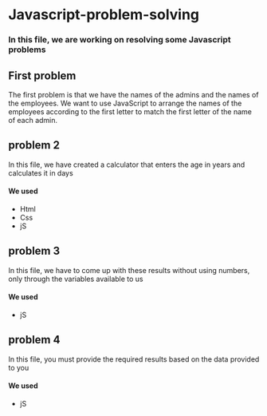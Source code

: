 # Javascript-problem-solving
<h3>In this file, we are working on resolving some Javascript problems</h3>

<h2>First problem</h2>
<p>The first problem is that we have the names of the admins and the names of the employees. We want to use JavaScript to arrange the names of the employees according to the first letter to match the first letter of the name of each admin.</p>


<h2>problem 2</h2>
<p>In this file, we have created a calculator that enters the age in years and calculates it in days</p>
<h4>We used</h4>
<ul>
  <li>Html</li>
  <li>Css</li>
  <li>jS</li>
</ul>


<h2>problem 3</h2>
<p>In this file, we have to come up with these results without using numbers, only through the variables available to us</p>
<h4>We used</h4>
<ul>
  <li>jS</li>
</ul>

<h2>problem 4</h2>
<p>In this file, you must provide the required results based on the data provided to you</p>
<h4>We used</h4>
<ul>
  <li>jS</li>
</ul>


